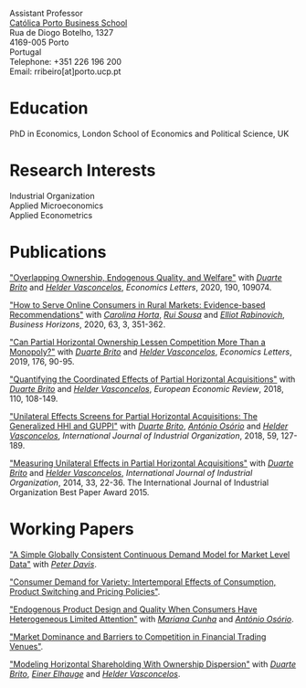 Assistant Professor<br/>
[Católica Porto Business School](https://www.catolicabs.porto.ucp.pt/catolicabs-porto)<br/>
Rua de Diogo Botelho, 1327<br/>
4169-005 Porto<br/>
Portugal<br/>
Telephone: +351 226 196 200<br/>
Email: rribeiro[at]porto.ucp.pt<br/>

# Education<br/>
PhD in Economics, London School of Economics and Political Science, UK

# Research Interests<br/>
Industrial Organization<br/>
Applied Microeconomics<br/>
Applied Econometrics<br/>

# Publications<br/>
["Overlapping Ownership, Endogenous Quality, and Welfare"](https://doi.org/10.1016/j.econlet.2020.109074) with [<ins>*Duarte Brito*</ins>](http://www.cefage.uevora.pt/en/pessoas/membros_integrados/doutorados/brito_duarte_miguel_machado_carneiro_de) and [<ins>*Helder Vasconcelos*</ins>](https://www.fep.up.pt/docentes/hvasconcelos/), *Economics Letters*, 2020, 190, 109074.

["How to Serve Online Consumers in Rural Markets: Evidence-based Recommendations"](https://doi.org/10.1016/j.bushor.2020.01.007) with [*Carolina Horta*](https://www.catolicabs.porto.ucp.pt/en/who-is/carolina-horta/1865), [*Rui Sousa*](https://rsousaedu.wordpress.com/) and [*Elliot Rabinovich*](https://wpcarey.asu.edu/people/profile/330867), *Business Horizons*, 2020, 63, 3, 351-362.

["Can Partial Horizontal Ownership Lessen Competition More Than a Monopoly?"](https://doi.org/10.1016/j.econlet.2018.12.039) with [*Duarte Brito*](http://www.cefage.uevora.pt/en/pessoas/membros_integrados/doutorados/brito_duarte_miguel_machado_carneiro_de) and [*Helder Vasconcelos*](https://www.fep.up.pt/docentes/hvasconcelos/), *Economics Letters*, 2019, 176, 90-95. 

["Quantifying the Coordinated Effects of Partial Horizontal Acquisitions"](https://doi.org/10.1016/j.euroecorev.2018.07.009) with [*Duarte Brito*](http://www.cefage.uevora.pt/en/pessoas/membros_integrados/doutorados/brito_duarte_miguel_machado_carneiro_de) and [*Helder Vasconcelos*](https://www.fep.up.pt/docentes/hvasconcelos/), *European Economic Review*, 2018, 110, 108-149. 

["Unilateral Effects Screens for Partial Horizontal Acquisitions: The Generalized HHI and GUPPI"](https://doi.org/10.1016/j.ijindorg.2018.03.005) with [*Duarte Brito*](http://www.cefage.uevora.pt/en/pessoas/membros_integrados/doutorados/brito_duarte_miguel_machado_carneiro_de), [*António Osório*](http://gandalf.fee.urv.cat/professors/AntonioOsorio/index.html) and [*Helder Vasconcelos*](https://www.fep.up.pt/docentes/hvasconcelos/), *International Journal of Industrial Organization*, 2018, 59, 127-189.

["Measuring Unilateral Effects in Partial Horizontal Acquisitions"](https://doi.org/10.1016/j.ijindorg.2013.12.003) with [*Duarte Brito*](http://www.cefage.uevora.pt/en/pessoas/membros_integrados/doutorados/brito_duarte_miguel_machado_carneiro_de) and [*Helder Vasconcelos*](https://www.fep.up.pt/docentes/hvasconcelos/), *International Journal of Industrial Organization*, 2014, 33, 22-36. The International Journal of Industrial Organization Best Paper Award 2015.

# Working Papers<br/>
["A Simple Globally Consistent Continuous Demand Model for Market Level Data"](https://papers.ssrn.com/sol3/papers.cfm?abstract_id=1690163) with [*Peter Davis*](https://www.cornerstone.com/Staff/Peter-Davis).

["Consumer Demand for Variety: Intertemporal Effects of Consumption, Product Switching and Pricing Policies"](https://papers.ssrn.com/sol3/papers.cfm?abstract_id=1690144).

["Endogenous Product Design and Quality When Consumers Have Heterogeneous Limited Attention"](https://papers.ssrn.com/sol3/papers.cfm?abstract_id=2860456) with [*Mariana Cunha*](https://www.catolicabs.porto.ucp.pt/en/who-is/mariana-alves-da-cunha/1638) and [*António Osório*](http://gandalf.fee.urv.cat/professors/AntonioOsorio/index.html).

["Market Dominance and Barriers to Competition in Financial Trading Venues"](https://papers.ssrn.com/sol3/papers.cfm?abstract_id=1287443).

["Modeling Horizontal Shareholding With Ownership Dispersion"](https://papers.ssrn.com/sol3/papers.cfm?abstract_id=3264113) with [*Duarte Brito*](http://www.cefage.uevora.pt/en/pessoas/membros_integrados/doutorados/brito_duarte_miguel_machado_carneiro_de), [*Einer Elhauge*](https://hls.harvard.edu/faculty/directory/10234/Elhauge) and [*Helder Vasconcelos*](https://www.fep.up.pt/docentes/hvasconcelos/).
